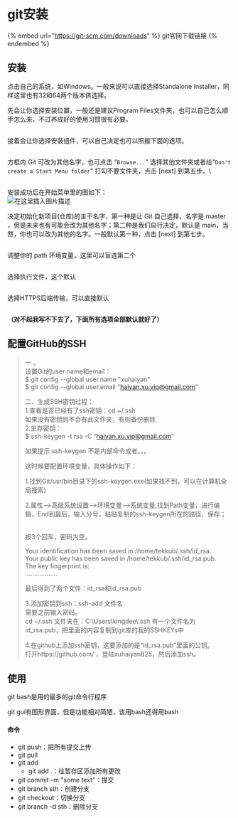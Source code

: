 # git安装

{% embed url="https://git-scm.com/downloads" %}
git官网下载链接
{% endembed %}

## 安装

点击自己的系统，如Windows。一般来说可以直接选择Standalone Installer，同样这里也有32和64两个版本供选择。

先会让你选择安装位置，一般还是建议Program Files文件夹，也可以自己怎么顺手怎么来，不过养成好的使用习惯很有必要。

<figure><img src="../.gitbook/assets/image (3).png" alt=""><figcaption></figcaption></figure>

接着会让你选择安装组件，可以自己决定也可以照搬下面的选项。

<figure><img src="../.gitbook/assets/image (6).png" alt=""><figcaption></figcaption></figure>

方框内 Git 可改为其他名字，也可点击 “`Browse...`” 选择其他文件夹或者给"`Don't create a Start Menu folder`" 打勾不要文件夹，点击 \[next] 到第五步。\


<figure><img src="https://img-blog.csdnimg.cn/6414569159a044d1944bd0a1a023bbfa.png?x-oss-process=image/watermark,type_d3F5LXplbmhlaQ,shadow_50,text_Q1NETiBAbXVrZXM=,size_20,color_FFFFFF,t_70,g_se,x_16" alt=""><figcaption></figcaption></figure>

安装成功后在开始菜单里的图如下：\
![在这里插入图片描述](https://img-blog.csdnimg.cn/20210417142055838.png?x-oss-process=image/watermark,type\_ZmFuZ3poZW5naGVpdGk,shadow\_10,text\_aHR0cHM6Ly9ibG9nLmNzZG4ubmV0L211a2Vz,size\_16,color\_FFFFFF,t\_70)

决定初始化新项目(仓库)的主干名字，第一种是让 Git 自己选择，名字是 master ，但是未来也有可能会改为其他名字；第二种是我们自行决定，默认是 main，当然，你也可以改为其他的名字。一般默认第一种，点击 \[next] 到第七步。

<figure><img src="../.gitbook/assets/image (9).png" alt=""><figcaption></figcaption></figure>

调整你的 path 环境变量，这里可以盲选第二个

<figure><img src="../.gitbook/assets/image (4).png" alt=""><figcaption></figcaption></figure>

选择执行文件，这个默认

<figure><img src="../.gitbook/assets/image (2).png" alt=""><figcaption></figcaption></figure>

选择HTTPS后端传输，可以直接默认

<figure><img src="../.gitbook/assets/image (7).png" alt=""><figcaption></figcaption></figure>

**（对不起我写不下去了，下面所有选项全部默认就好了）**

## 配置GitHub的SSH

> 一 、\
> 设置Git的user name和email：\
> $ git config --global user.name "xuhaiyan"\
> $ git config --global user.email "haiyan.xu.vip@gmail.com"
>
>
>
> 二、生成SSH密钥过程：\
> 1.查看是否已经有了ssh密钥：cd \~/.ssh\
> 如果没有密钥则不会有此文件夹，有则备份删除\
> 2.生存密钥：\
> $ ssh-keygen -t rsa -C “haiyan.xu.vip@gmail.com”
>
> 如果提示  ssh-keygen 不是内部命令或者。。。
>
> 这时候要配置环境变量，具体操作如下：
>
> 1.找到Git/usr/bin目录下的ssh-keygen.exe(如果找不到，可以在计算机全局搜索)
>
> 2.属性-->高级系统设置-->环境变量-->系统变量,找到Path变量，进行编辑，End到最后，输入分号，粘贴复制的ssh-keygen所在的路径，保存；
>
> &#x20;\
> 按3个回车，密码为空。
>
> Your identification has been saved in /home/tekkub/.ssh/id\_rsa.\
> Your public key has been saved in /home/tekkub/.ssh/id\_rsa.pub.\
> The key fingerprint is:\
> ………………
>
> 最后得到了两个文件：id\_rsa和id\_rsa.pub
>
> 3.添加密钥到ssh：ssh-add 文件名\
> 需要之前输入密码。\
> cd \~/.ssh 文件夹在：C:\Users\kingdee\\.ssh 有一个文件名为id\_rsa.pub，把里面的内容复制到git库的我的SSHKEYs中
>
> 4.在github上添加ssh密钥，这要添加的是“id\_rsa.pub”里面的公钥。\
> 打开https://github.com/ ，登陆xuhaiyan825，然后添加ssh。

## 使用

git bash是用的最多的git命令行程序

git gui有图形界面，但是功能相对简陋，该用bash还得用bash

#### 命令

* git push：把所有提交上传
* git pull
* git add
  * git add .：往暂存区添加所有更改
* git commit -m "some text"：提交
* git branch sth：创建分支
* git checkout：切换分支
* git branch -d sth：删除分支
